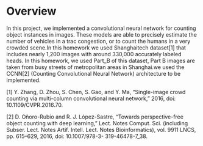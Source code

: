 # Overview
In this project, we implemented a convolutional neural network for counting object instances in images. These models are able to precisely estimate the number of vehicles in a trac congestion, or to count the humans in a very crowded scene.In this homework we used Shanghaitech dataset[1] that includes nearly 1,200 images with around 330,000 accurately labeled heads. In this homework, we used Part_B of this dataset, Part B images are taken from busy streets of metropolitan areas in Shanghai.we used the CCNN[2] (Counting Convolutional Neural Network) architecture to be implemented.

[1] Y. Zhang, D. Zhou, S. Chen, S. Gao, and Y. Ma, “Single-image crowd counting via 
multi-column convolutional neural network,” 2016, doi: 10.1109/CVPR.2016.70.

[2] D. Oñoro-Rubio and R. J. López-Sastre, “Towards perspective-free object counting 
with deep learning,” Lect. Notes Comput. Sci. (including Subser. Lect. Notes Artif. Intell. 
Lect. Notes Bioinformatics), vol. 9911 LNCS, pp. 615–629, 2016, doi: 10.1007/978-3-
319-46478-7_38.

